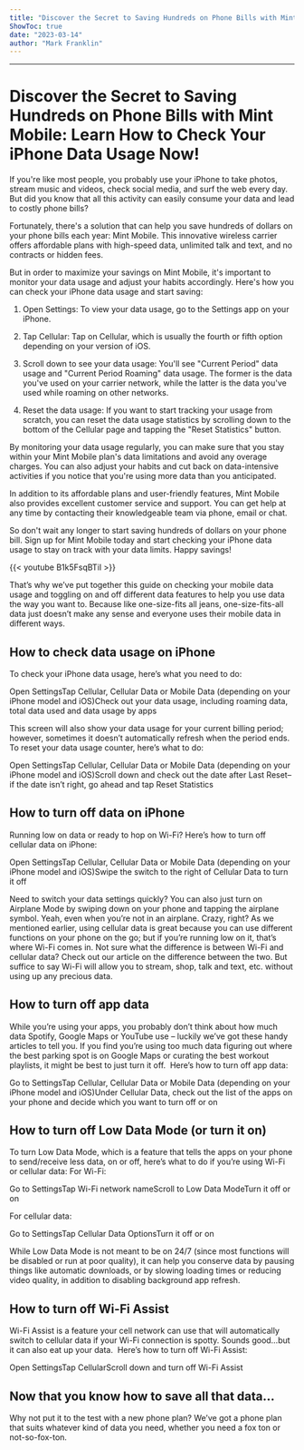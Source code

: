 ```yaml
---
title: "Discover the Secret to Saving Hundreds on Phone Bills with Mint Mobile: Learn How to Check Your iPhone Data Usage Now!"
ShowToc: true 
date: "2023-03-14"
author: "Mark Franklin"
---
```

*****
# Discover the Secret to Saving Hundreds on Phone Bills with Mint Mobile: Learn How to Check Your iPhone Data Usage Now!

If you're like most people, you probably use your iPhone to take photos, stream music and videos, check social media, and surf the web every day. But did you know that all this activity can easily consume your data and lead to costly phone bills?

Fortunately, there's a solution that can help you save hundreds of dollars on your phone bills each year: Mint Mobile. This innovative wireless carrier offers affordable plans with high-speed data, unlimited talk and text, and no contracts or hidden fees.

But in order to maximize your savings on Mint Mobile, it's important to monitor your data usage and adjust your habits accordingly. Here's how you can check your iPhone data usage and start saving:

1. Open Settings: To view your data usage, go to the Settings app on your iPhone.

2. Tap Cellular: Tap on Cellular, which is usually the fourth or fifth option depending on your version of iOS.

3. Scroll down to see your data usage: You'll see "Current Period" data usage and "Current Period Roaming" data usage. The former is the data you've used on your carrier network, while the latter is the data you've used while roaming on other networks.

4. Reset the data usage: If you want to start tracking your usage from scratch, you can reset the data usage statistics by scrolling down to the bottom of the Cellular page and tapping the "Reset Statistics" button.

By monitoring your data usage regularly, you can make sure that you stay within your Mint Mobile plan's data limitations and avoid any overage charges. You can also adjust your habits and cut back on data-intensive activities if you notice that you're using more data than you anticipated.

In addition to its affordable plans and user-friendly features, Mint Mobile also provides excellent customer service and support. You can get help at any time by contacting their knowledgeable team via phone, email or chat.

So don't wait any longer to start saving hundreds of dollars on your phone bill. Sign up for Mint Mobile today and start checking your iPhone data usage to stay on track with your data limits. Happy savings!

{{< youtube B1k5FsqBTiI >}} 



That’s why we’ve put together this guide on checking your mobile data usage and toggling on and off different data features to help you use data the way you want to. Because like one-size-fits all jeans, one-size-fits-all data just doesn’t make any sense and everyone uses their mobile data in different ways.

 
## How to check data usage on iPhone


To check your iPhone data usage, here’s what you need to do:

 
Open SettingsTap Cellular, Cellular Data or Mobile Data (depending on your iPhone model and iOS)Check out your data usage, including roaming data, total data used and data usage by apps


This screen will also show your data usage for your current billing period; however, sometimes it doesn’t automatically refresh when the period ends. 
To reset your data usage counter, here’s what to do:

 
Open SettingsTap Cellular, Cellular Data or Mobile Data (depending on your iPhone model and iOS)Scroll down and check out the date after Last Reset–if the date isn’t right, go ahead and tap Reset Statistics
 
## How to turn off data on iPhone


Running low on data or ready to hop on Wi-Fi? Here’s how to turn off cellular data on iPhone:

 
Open SettingsTap Cellular, Cellular Data or Mobile Data (depending on your iPhone model and iOS)Swipe the switch to the right of Cellular Data to turn it off


Need to switch your data settings quickly? You can also just turn on Airplane Mode by swiping down on your phone and tapping the airplane symbol. Yeah, even when you’re not in an airplane. Crazy, right?
As we mentioned earlier, using cellular data is great because you can use different functions on your phone on the go; but if you’re running low on it, that’s where Wi-Fi comes in. Not sure what the difference is between Wi-Fi and cellular data? Check out our article on the difference between the two. But suffice to say Wi-Fi will allow you to stream, shop, talk and text, etc. without using up any precious data.

 
## How to turn off app data


While you’re using your apps, you probably don’t think about how much data Spotify, Google Maps or YouTube use – luckily we’ve got these handy articles to tell you. If you find you’re using too much data figuring out where the best parking spot is on Google Maps or curating the best workout playlists, it might be best to just turn it off. 
Here’s how to turn off app data:

 
Go to SettingsTap Cellular, Cellular Data or Mobile Data (depending on your iPhone model and iOS)Under Cellular Data, check out the list of the apps on your phone and decide which you want to turn off or on
 
## How to turn off Low Data Mode (or turn it on)


To turn Low Data Mode, which is a feature that tells the apps on your phone to send/receive less data, on or off, here’s what to do if you’re using Wi-Fi or cellular data:
For Wi-Fi:

 
Go to SettingsTap Wi-Fi network nameScroll to Low Data ModeTurn it off or on


For cellular data:

 
Go to SettingsTap Cellular Data OptionsTurn it off or on


While Low Data Mode is not meant to be on 24/7 (since most functions will be disabled or run at poor quality), it can help you conserve data by pausing things like automatic downloads, or by slowing loading times or reducing video quality, in addition to disabling background app refresh.

 
## How to turn off Wi-Fi Assist


Wi-Fi Assist is a feature your cell network can use that will automatically switch to cellular data if your Wi-Fi connection is spotty. Sounds good…but it can also eat up your data. 
Here’s how to turn off Wi-Fi Assist:

 
Open SettingsTap CellularScroll down and turn off Wi-Fi Assist
 
## Now that you know how to save all that data…


Why not put it to the test with a new phone plan? We’ve got a phone plan that suits whatever kind of data you need, whether you need a fox ton or not-so-fox-ton.






